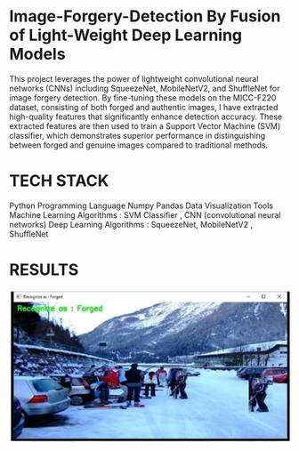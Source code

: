 # Image-Forgery-Detection By Fusion of Light-Weight Deep Learning Models
This project leverages the power of lightweight convolutional neural networks (CNNs) including SqueezeNet, MobileNetV2, and ShuffleNet for image forgery detection. By fine-tuning these models on the MICC-F220 dataset, consisting of both forged and authentic images, I have extracted high-quality features that significantly enhance detection accuracy. These extracted features are then used to train a Support Vector Machine (SVM) classifier, which demonstrates superior performance in distinguishing between forged and genuine images compared to traditional methods.

# TECH STACK 
Python Programming Language
Numpy
Pandas
Data Visualization Tools
Machine Learning Algorithms : SVM Classifier , CNN (convolutional neural networks)
Deep Learning Algorithms : SqueezeNet, MobileNetV2 , ShuffleNet

# RESULTS 
![ Detection of forgery image using fusion model](https://github.com/nikkileshwarii5/image-forgery-detection/blob/250455e63f4f55827909de12d6e21438245ae783/1.jpeg)
